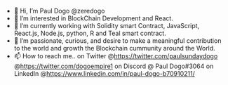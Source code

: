 - 👋 Hi, I’m Paul Dogo @zeredogo
- 👀 I’m interested in BlockChain Development and React.                                                               
- 🌱 I’m currently working with Solidity smart Contract, JavaScript, React.js, Node.js, python, R and Teal smart contract.
- 💞️ I’m passionate, curious, and desire to make a meaningful contribution to the world and growth the Blockchain cummunity around the World.
- 📫 How to reach me.. on Twitter @https://twitter.com/paulsundaydogo @https://twitter.com/dogoempire1 
     on Discord @ Paul Dogo#3064 on LinkedIn @https://www.linkedin.com/in/paul-dogo-b70910211/

<!---
zeredogo/zeredogo is a ✨ special ✨ repository because its `README.md` (this file) appears on your GitHub profile.
You can click the Preview link to take a look at your changes.
--->
